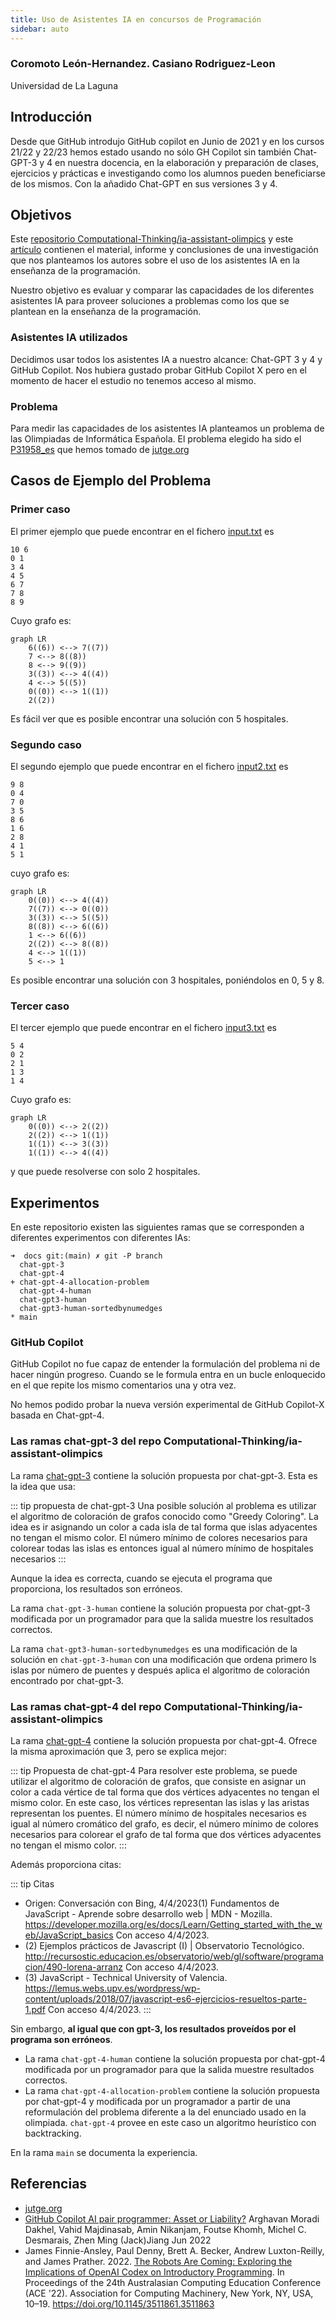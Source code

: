 ```yaml
---
title: Uso de Asistentes IA en concursos de Programación
sidebar: auto
---
```


### Coromoto León-Hernandez. Casiano  Rodriguez-Leon 

Universidad de La Laguna

## Introducción

Desde que GitHub introdujo GitHub copilot en Junio de 2021 y en los cursos 21/22 y 22/23 hemos estado usando no sólo GH Copilot sin también Chat-GPT-3 y 4 en nuestra docencia, en la elaboración y preparación de clases, ejercicios y prácticas e investigando como los alumnos pueden beneficiarse de los mismos. Con la  añadido Chat-GPT en sus versiones 3 y 4.

## Objetivos

Este [repositorio Computational-Thinking/ia-assistant-olimpics](https://github.com/Computational-Thinking/ia-assistant-olimpics) y este [artículo](https://computational-thinking.github.io/ia-assistant-olimpics/) contienen el material, informe y conclusiones 
de una investigación que nos planteamos los autores sobre el uso de los asistentes IA en la enseñanza de la programación.

Nuestro objetivo es evaluar y comparar las capacidades de los diferentes asistentes IA para proveer soluciones a problemas como los que se plantean en la enseñanza de la programación.

### Asistentes IA utilizados

Decidimos usar todos los asistentes IA a nuestro alcance: Chat-GPT 3 y 4 y GitHub Copilot.
Nos hubiera gustado probar GitHub Copilot X pero en el momento de hacer el estudio no tenemos acceso al mismo.

### Problema

Para medir las capacidades de los asistentes IA planteamos un problema de las Olimpiadas de Informática Española. El problema elegido ha sido el [P31958_es](pdfs/problem.pdf) que hemos tomado de [jutge.org](https://jutge.org/problems/P31958_es)

## Casos de Ejemplo del Problema

### Primer caso

El primer ejemplo que puede encontrar en el fichero [input.txt](/input-examples/input.txt) es

```
10 6
0 1
3 4
4 5
6 7
7 8
8 9
```

Cuyo grafo es:

```mermaid
graph LR
    6((6)) <--> 7((7))
    7 <--> 8((8))
    8 <--> 9((9))
    3((3)) <--> 4((4))
    4 <--> 5((5))
    0((0)) <--> 1((1))
    2((2))
```

Es fácil ver que es posible encontrar una solución con 5 hospitales.

### Segundo caso

El segundo ejemplo que puede encontrar en el fichero [input2.txt](/input-examples/input2.txt) es 

```
9 8
0 4
7 0
3 5
8 6
1 6
2 8
4 1
5 1
```

cuyo grafo es:

```mermaid
graph LR
    0((0)) <--> 4((4))
    7((7)) <--> 0((0))
    3((3)) <--> 5((5))
    8((8)) <--> 6((6))
    1 <--> 6((6))
    2((2)) <--> 8((8))
    4 <--> 1((1))
    5 <--> 1
```

Es posible encontrar una solución con 3 hospitales, poniéndolos en 0, 5 y 8.

### Tercer caso

El tercer ejemplo que puede encontrar en el fichero [input3.txt](/input-examples/input3.txt) es 

```
5 4
0 2
2 1
1 3
1 4
```

Cuyo grafo es:


```mermaid
graph LR
    0((0)) <--> 2((2))
    2((2)) <--> 1((1))
    1((1)) <--> 3((3))
    1((1)) <--> 4((4))
```

y que puede resolverse con solo 2 hospitales.


## Experimentos

En este repositorio existen las siguientes ramas que se corresponden a diferentes experimentos con diferentes IAs:

```
➜  docs git:(main) ✗ git -P branch
  chat-gpt-3
  chat-gpt-4
+ chat-gpt-4-allocation-problem
  chat-gpt-4-human
  chat-gpt3-human
  chat-gpt3-human-sortedbynumedges
* main
```

### GitHub Copilot

GitHub Copilot no fue capaz de entender la formulación del problema ni de hacer ningún progreso. Cuando se le formula entra en un bucle enloquecido en el que repite los mismo comentarios una y otra vez.

No hemos podido probar la nueva versión experimental de GitHub Copilot-X basada en Chat-gpt-4.


### Las ramas chat-gpt-3 del repo Computational-Thinking/ia-assistant-olimpics

La rama [chat-gpt-3](https://github.com/Computational-Thinking/ia-assistant-olimpics/tree/chat-gpt-3) contiene la solución propuesta por chat-gpt-3.  Esta es la idea que usa:

::: tip propuesta de chat-gpt-3
Una posible solución al problema es utilizar el algoritmo de coloración de grafos conocido como "Greedy Coloring". La idea es ir asignando un color a cada isla de tal forma que islas adyacentes no tengan el mismo color. El número mínimo de colores necesarios para colorear todas las islas es entonces igual al número mínimo de hospitales necesarios
::: 

Aunque la idea es correcta, cuando se ejecuta el programa que proporciona, los resultados son erróneos.


La rama `chat-gpt-3-human` contiene la solución propuesta por chat-gpt-3 modificada por un programador para que la salida muestre los resultados correctos.

La rama `chat-gpt3-human-sortedbynumedges` es una modificación de la solución en `chat-gpt-3-human` con una modificación que ordena primero ls islas por número de puentes y después aplica el algoritmo de coloración encontrado por chat-gpt-3.

### Las ramas chat-gpt-4 del repo Computational-Thinking/ia-assistant-olimpics

La rama [chat-gpt-4](https://github.com/Computational-Thinking/ia-assistant-olimpics/tree/chat-gpt-4) contiene la solución propuesta por chat-gpt-4. 
Ofrece la misma aproximación que 3, pero se explica mejor:

::: tip Propuesta de chat-gpt-4
Para resolver este problema, se puede utilizar el algoritmo 
de coloración de grafos, que consiste en asignar un color a 
cada vértice de tal forma que dos vértices adyacentes 
no tengan el mismo color. En este caso, los vértices representan 
las islas y las aristas representan los puentes.
El número mínimo de hospitales necesarios es igual al 
número cromático del grafo, es decir, 
el número mínimo de colores necesarios para colorear el 
grafo de tal forma que dos vértices adyacentes no tengan el mismo color.
:::

Además proporciona citas:

::: tip Citas
* Origen: Conversación con Bing, 4/4/2023(1) Fundamentos de JavaScript - Aprende sobre desarrollo web | MDN - Mozilla. https://developer.mozilla.org/es/docs/Learn/Getting_started_with_the_web/JavaScript_basics Con acceso 4/4/2023.
* (2) Ejemplos prácticos de Javascript (I) | Observatorio Tecnológico. http://recursostic.educacion.es/observatorio/web/gl/software/programacion/490-lorena-arranz Con acceso 4/4/2023.
* (3) JavaScript - Technical University of Valencia. https://lemus.webs.upv.es/wordpress/wp-content/uploads/2018/07/javascript-es6-ejercicios-resueltos-parte-1.pdf Con acceso 4/4/2023.
::: 

Sin embargo, **al igual que con gpt-3, los resultados proveídos por el programa son erróneos**.

* La rama `chat-gpt-4-human` contiene la solución propuesta por chat-gpt-4 modificada por un programador para que la salida muestre resultados correctos.
* La rama `chat-gpt-4-allocation-problem` contiene la solución propuesta por chat-gpt-4 y modificada por un programador a partir de una reformulación del problema diferente a la del enunciado usado en la olimpiada. `chat-gpt-4` provee en este caso un algoritmo heurístico con backtracking.

En la rama `main` se documenta la experiencia.


## Referencias

* [jutge.org](https://jutge.org/problems/P31958_es)
* [GitHub Copilot AI pair programmer: Asset or Liability?](https://arxiv.org/pdf/2206.15331.pdf) Arghavan Moradi Dakhel, Vahid Majdinasab, Amin Nikanjam, Foutse Khomh, Michel C. Desmarais, Zhen Ming (Jack)Jiang Jun 2022
* James Finnie-Ansley, Paul Denny, Brett A. Becker, Andrew Luxton-Reilly, and James Prather. 2022. [The Robots Are Coming: Exploring the Implications of OpenAI Codex on Introductory Programming](https://dl.acm.org/doi/10.1145/3511861.3511863#sec-comments). In Proceedings of the 24th Australasian Computing Education Conference (ACE '22). Association for Computing Machinery, New York, NY, USA, 10–19. <https://doi.org/10.1145/3511861.3511863>
